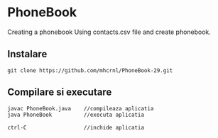 # PhoneBook
Creating a phonebook
Using contacts.csv file and create phonebook.

## Instalare
```
git clone https://github.com/mhcrnl/PhoneBook-29.git
```
## Compilare si executare
``` bash
javac PhoneBook.java    //compileaza aplicatia
java PhoneBook          //executa aplicatia

ctrl-C                  //inchide aplicatia
```
